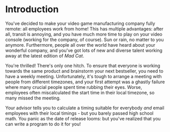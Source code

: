 # Introduction

You've decided to make your video game manufacturing company fully remote: all employees work from home!
This has multiple advantages: after all, transit is annoying, and you have much more time to play on your video console (working for the company, of course).
Sun or rain, no matter to you anymore. 
Furthermore, people all over the world have heard about your wonderful company, and you've got lots of new and diverse talent working away at the latest edition of _Mad Cat_. 

You're thrilled! 
There's only one hitch. 
To ensure that everyone is working towards the same product and brainstorm your next bestseller, you need to have a weekly meeting. 
Unfortunately, it's tough to arrange a meeting with people from different timezones, and your first attempt was a ghastly failure where many crucial people spent time rubbing their eyes.
Worse, employees often miscalculated the start time in their local timezone, so many missed the meeting. 

Your advisor tells you to calculate a timing suitable for everybody _and_ email employees with their local timings - but you barely passed high school math. 
You panic as the date of release looms: but you've realized that you can write a program to do it for you!